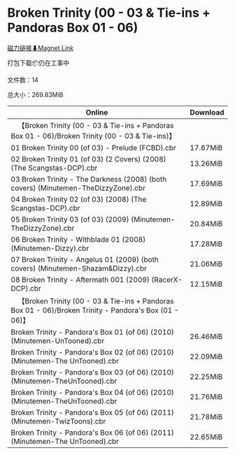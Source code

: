 # Broken Trinity (00 - 03 & Tie-ins + Pandoras Box 01 - 06)

[磁力链接⬇Magnet Link](magnet:?xt=urn:btih:5965caa5492970fcd70b604e6307456b9a453548&dn=Broken%20Trinity%20%2800%20-%2003%20%26%20Tie-ins%20%2B%20Pandoras%20Box%2001%20-%2006%29)

打包下载📦仍在工事中

文件数：14

总大小：269.83MiB

Online | Download
--- | ---
&emsp;【Broken Trinity (00 - 03 & Tie-ins + Pandoras Box 01 - 06)/Broken Trinity (00 - 03 & Tie-ins)】 | 
01 Broken Trinity 00 (of 03) - Prelude (FCBD).cbr | 17.67MiB
02 Broken Trinity 01 (of 03) (2 Covers) (2008) (The Scangstas-DCP).cbr | 13.26MiB
03 Broken Trinity - The Darkness (2008) (both covers) (Minutemen-TheDizzyZone).cbr | 17.69MiB
04 Broken Trinity 02 (of 03) (2008) (The Scangstas-DCP).cbr | 12.89MiB
05 Broken Trinity 03 (of 03) (2009) (Minutemen-TheDizzyZone).cbr | 20.84MiB
06 Broken Trinity - Withblade 01 (2008) (Minutemen-Dizzy).cbr | 17.28MiB
07 Broken Trinity - Angelus 01 (2009) (both covers) (Minutemen-Shazam&Dizzy).cbr | 21.06MiB
08 Broken Trinity - Aftermath 001 (2009) (RacerX-DCP).cbr | 12.15MiB
&emsp;【Broken Trinity (00 - 03 & Tie-ins + Pandoras Box 01 - 06)/Broken Trinity - Pandora's Box (01 - 06)】 | 
Broken Trinity - Pandora's Box 01 (of 06) (2010) (Minutemen-UnTooned).cbr | 26.46MiB
Broken Trinity - Pandora's Box 02 (of 06) (2010) (Minutemen-The UnTooned).cbr | 22.09MiB
Broken Trinity - Pandora's Box 03 (of 06) (2010) (Minutemen-TheUnTooned).cbr | 22.25MiB
Broken Trinity - Pandora's Box 04 (of 06) (2010) (Minutemen-TheUnTooned).cbr | 21.76MiB
Broken Trinity - Pandora's Box 05 (of 06) (2011) (Minutemen-TwizToons).cbr | 21.78MiB
Broken Trinity - Pandora's Box 06 (of 06) (2011) (Minutemen-The UnTooned).cbr | 22.65MiB